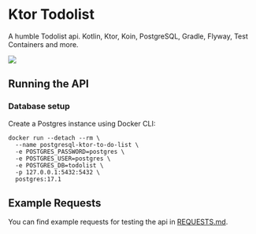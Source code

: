 # Ktor Todolist
A humble Todolist api. Kotlin, Ktor, Koin, PostgreSQL, Gradle, Flyway, Test Containers and more.

<img src="https://skillicons.dev/icons?i=kotlin,ktor,postgres,gradle" />

## Running the API

### Database setup
Create a Postgres instance using Docker CLI:
```shell
docker run --detach --rm \
  --name postgresql-ktor-to-do-list \
  -e POSTGRES_PASSWORD=postgres \
  -e POSTGRES_USER=postgres \
  -e POSTGRES_DB=todolist \
  -p 127.0.0.1:5432:5432 \
  postgres:17.1
```

## Example Requests
You can find example requests for testing the api in [REQUESTS.md](REQUESTS.md).
